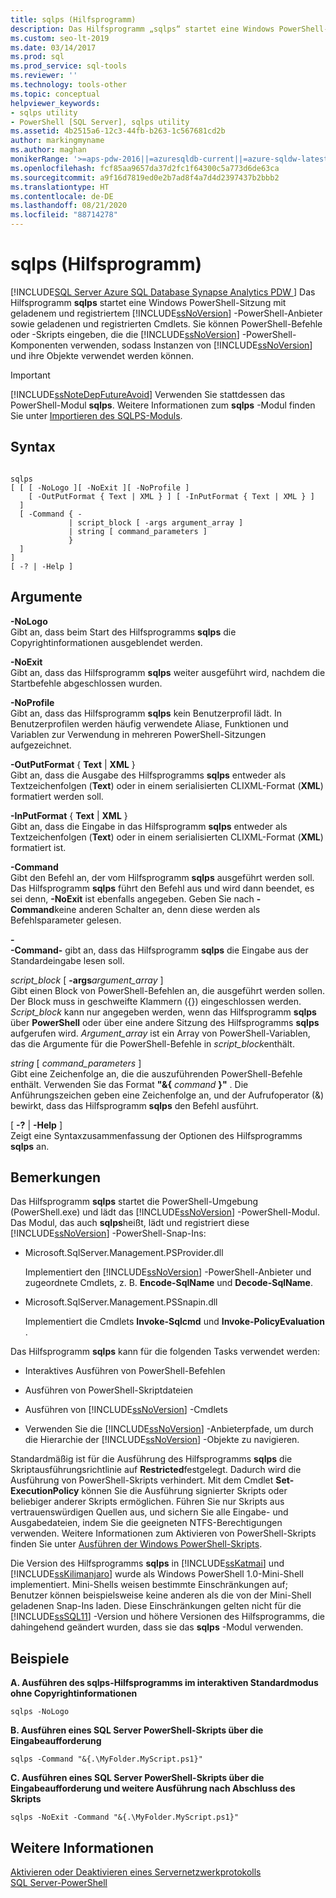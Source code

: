 ```yaml
---
title: sqlps (Hilfsprogramm)
description: Das Hilfsprogramm „sqlps“ startet eine Windows PowerShell-Sitzung mit geladenem und registriertem SQL Server PowerShell-Anbieter sowie geladenen und registrierten Cmdlets.
ms.custom: seo-lt-2019
ms.date: 03/14/2017
ms.prod: sql
ms.prod_service: sql-tools
ms.reviewer: ''
ms.technology: tools-other
ms.topic: conceptual
helpviewer_keywords:
- sqlps utility
- PowerShell [SQL Server], sqlps utility
ms.assetid: 4b2515a6-12c3-44fb-b263-1c567681cd2b
author: markingmyname
ms.author: maghan
monikerRange: '>=aps-pdw-2016||=azuresqldb-current||=azure-sqldw-latest||>=sql-server-2016||=sqlallproducts-allversions||>=sql-server-linux-2017'
ms.openlocfilehash: fcf85aa9657da37d2fc1f64300c5a773d6de63ca
ms.sourcegitcommit: a9f16d7819ed0e2b7ad8f4a7d4d2397437b2bbb2
ms.translationtype: HT
ms.contentlocale: de-DE
ms.lasthandoff: 08/21/2020
ms.locfileid: "88714278"
---
```

# <a name="sqlps-utility"></a>sqlps (Hilfsprogramm)
[!INCLUDE[SQL Server Azure SQL Database Synapse Analytics PDW ](../includes/applies-to-version/sql-asdb-asdbmi-asa-pdw.md)]
  Das Hilfsprogramm **sqlps** startet eine Windows PowerShell-Sitzung mit geladenem und registriertem [!INCLUDE[ssNoVersion](../includes/ssnoversion-md.md)] -PowerShell-Anbieter sowie geladenen und registrierten Cmdlets. Sie können PowerShell-Befehle oder -Skripts eingeben, die die [!INCLUDE[ssNoVersion](../includes/ssnoversion-md.md)] -PowerShell-Komponenten verwenden, sodass Instanzen von [!INCLUDE[ssNoVersion](../includes/ssnoversion-md.md)] und ihre Objekte verwendet werden können.  
  
> [!IMPORTANT]  
>  [!INCLUDE[ssNoteDepFutureAvoid](../includes/ssnotedepfutureavoid-md.md)] Verwenden Sie stattdessen das PowerShell-Modul **sqlps**. Weitere Informationen zum **sqlps** -Modul finden Sie unter [Importieren des SQLPS-Moduls](../powershell/download-sql-server-ps-module.md?view=sql-server-ver15).  
  
## <a name="syntax"></a>Syntax  
  
```  
  
sqlps   
[ [ [ -NoLogo ][ -NoExit ][ -NoProfile ]  
    [ -OutPutFormat { Text | XML } ] [ -InPutFormat { Text | XML } ]  
  ]  
  [ -Command { -  
             | script_block [ -args argument_array ]  
             | string [ command_parameters ]  
             }  
  ]  
]  
[ -? | -Help ]  
```  
  
## <a name="arguments"></a>Argumente  
 **-NoLogo**  
 Gibt an, dass beim Start des Hilfsprogramms **sqlps** die Copyrightinformationen ausgeblendet werden.  
  
 **-NoExit**  
 Gibt an, dass das Hilfsprogramm **sqlps** weiter ausgeführt wird, nachdem die Startbefehle abgeschlossen wurden.  
  
 **-NoProfile**  
 Gibt an, dass das Hilfsprogramm **sqlps** kein Benutzerprofil lädt. In Benutzerprofilen werden häufig verwendete Aliase, Funktionen und Variablen zur Verwendung in mehreren PowerShell-Sitzungen aufgezeichnet.  
  
 **-OutPutFormat** { **Text** | **XML** }  
 Gibt an, dass die Ausgabe des Hilfsprogramms **sqlps** entweder als Textzeichenfolgen (**Text**) oder in einem serialisierten CLIXML-Format (**XML**) formatiert werden soll.  
  
 **-InPutFormat** { **Text** | **XML** }  
 Gibt an, dass die Eingabe in das Hilfsprogramm **sqlps** entweder als Textzeichenfolgen (**Text**) oder in einem serialisierten CLIXML-Format (**XML**) formatiert ist.  
  
 **-Command**  
 Gibt den Befehl an, der vom Hilfsprogramm **sqlps** ausgeführt werden soll. Das Hilfsprogramm **sqlps** führt den Befehl aus und wird dann beendet, es sei denn, **-NoExit** ist ebenfalls angegeben. Geben Sie nach **-Command**keine anderen Schalter an, denn diese werden als Befehlsparameter gelesen.  
  
 **-**  
 **-Command-** gibt an, dass das Hilfsprogramm **sqlps** die Eingabe aus der Standardeingabe lesen soll.  
  
 *script_block* [ **-args**_argument\_array_ ]  
 Gibt einen Block von PowerShell-Befehlen an, die ausgeführt werden sollen. Der Block muss in geschweifte Klammern ({}) eingeschlossen werden. *Script_block* kann nur angegeben werden, wenn das Hilfsprogramm **sqlps** über **PowerShell** oder über eine andere Sitzung des Hilfsprogramms **sqlps** aufgerufen wird. *Argument_array* ist ein Array von PowerShell-Variablen, das die Argumente für die PowerShell-Befehle in *script_block*enthält.  
  
 *string* [ *command_parameters* ]  
 Gibt eine Zeichenfolge an, die die auszuführenden PowerShell-Befehle enthält. Verwenden Sie das Format **"&{** _command_ **}"** . Die Anführungszeichen geben eine Zeichenfolge an, und der Aufrufoperator (&) bewirkt, dass das Hilfsprogramm **sqlps** den Befehl ausführt.  
  
 [ **-?** |  **-Help** ]  
 Zeigt eine Syntaxzusammenfassung der Optionen des Hilfsprogramms **sqlps** an.  
  
## <a name="remarks"></a>Bemerkungen  
 Das Hilfsprogramm **sqlps** startet die PowerShell-Umgebung (PowerShell.exe) und lädt das [!INCLUDE[ssNoVersion](../includes/ssnoversion-md.md)] -PowerShell-Modul. Das Modul, das auch **sqlps**heißt, lädt und registriert diese [!INCLUDE[ssNoVersion](../includes/ssnoversion-md.md)] -PowerShell-Snap-Ins:  
  
-   Microsoft.SqlServer.Management.PSProvider.dll  
  
     Implementiert den [!INCLUDE[ssNoVersion](../includes/ssnoversion-md.md)] -PowerShell-Anbieter und zugeordnete Cmdlets, z. B. **Encode-SqlName** und **Decode-SqlName**.  
  
-   Microsoft.SqlServer.Management.PSSnapin.dll  
  
     Implementiert die Cmdlets **Invoke-Sqlcmd** und **Invoke-PolicyEvaluation** .  
  
 Das Hilfsprogramm **sqlps** kann für die folgenden Tasks verwendet werden:  
  
-   Interaktives Ausführen von PowerShell-Befehlen  
  
-   Ausführen von PowerShell-Skriptdateien  
  
-   Ausführen von [!INCLUDE[ssNoVersion](../includes/ssnoversion-md.md)] -Cmdlets  
  
-   Verwenden Sie die [!INCLUDE[ssNoVersion](../includes/ssnoversion-md.md)] -Anbieterpfade, um durch die Hierarchie der [!INCLUDE[ssNoVersion](../includes/ssnoversion-md.md)] -Objekte zu navigieren.  
  
 Standardmäßig ist für die Ausführung des Hilfsprogramms **sqlps** die Skriptausführungsrichtlinie auf **Restricted**festgelegt. Dadurch wird die Ausführung von PowerShell-Skripts verhindert. Mit dem Cmdlet **Set-ExecutionPolicy** können Sie die Ausführung signierter Skripts oder beliebiger anderer Skripts ermöglichen. Führen Sie nur Skripts aus vertrauenswürdigen Quellen aus, und sichern Sie alle Eingabe- und Ausgabedateien, indem Sie die geeigneten NTFS-Berechtigungen verwenden. Weitere Informationen zum Aktivieren von PowerShell-Skripts finden Sie unter [Ausführen der Windows PowerShell-Skripts](/previous-versions/system-center/virtual-machine-manager-2008-r2/cc917925(v=technet.10)).  
  
 Die Version des Hilfsprogramms **sqlps** in [!INCLUDE[ssKatmai](../includes/sskatmai-md.md)] und [!INCLUDE[ssKilimanjaro](../includes/sskilimanjaro-md.md)] wurde als Windows PowerShell 1.0-Mini-Shell implementiert. Mini-Shells weisen bestimmte Einschränkungen auf; Benutzer können beispielsweise keine anderen als die von der Mini-Shell geladenen Snap-Ins laden. Diese Einschränkungen gelten nicht für die [!INCLUDE[ssSQL11](../includes/sssql11-md.md)] -Version und höhere Versionen des Hilfsprogramms, die dahingehend geändert wurden, dass sie das **sqlps** -Modul verwenden.  
  
## <a name="examples"></a>Beispiele  
 **A. Ausführen des sqlps-Hilfsprogramms im interaktiven Standardmodus ohne Copyrightinformationen**  
  
```  
sqlps -NoLogo  
```  
  
 **B. Ausführen eines SQL Server PowerShell-Skripts über die Eingabeaufforderung**  
  
```  
sqlps -Command "&{.\MyFolder.MyScript.ps1}"  
```  
  
 **C. Ausführen eines SQL Server PowerShell-Skripts über die Eingabeaufforderung und weitere Ausführung nach Abschluss des Skripts**  
  
```  
sqlps -NoExit -Command "&{.\MyFolder.MyScript.ps1}"  
```  
  
## <a name="see-also"></a>Weitere Informationen  
 [Aktivieren oder Deaktivieren eines Servernetzwerkprotokolls](../database-engine/configure-windows/enable-or-disable-a-server-network-protocol.md)   
 [SQL Server-PowerShell](../powershell/sql-server-powershell.md?view=sql-server-ver15)  
  

